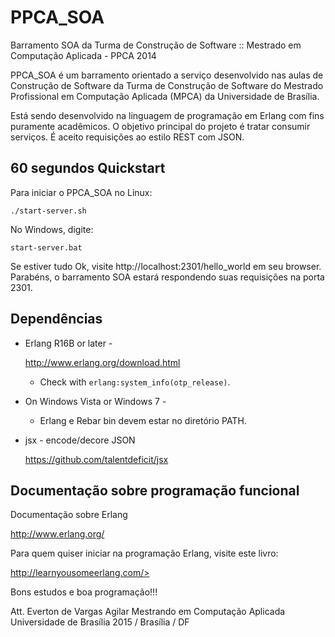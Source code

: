 # PPCA_SOA
Barramento SOA da Turma de Construção de Software :: Mestrado em Computação Aplicada - PPCA 2014

PPCA_SOA é um barramento orientado a serviço desenvolvido nas aulas de Construção de Software da Turma de Construção de Software do Mestrado Profissional em Computação Aplicada (MPCA) da Universidade de Brasília. 

Está sendo desenvolvido na linguagem de programação em Erlang com fins puramente acadêmicos. O objetivo principal do projeto é tratar consumir serviços. É aceito requisições ao estilo REST com JSON.


60 segundos Quickstart
--------------------

Para iniciar o PPCA_SOA no Linux:

```console
./start-server.sh
```

No Windows, digite:

```console
start-server.bat
```

Se estiver tudo Ok, visite http://localhost:2301/hello_world em seu browser. Parabéns, o barramento SOA estará respondendo suas requisições na porta 2301.



Dependências
------------

* Erlang R16B or later -

    <http://www.erlang.org/download.html>

  * Check with `erlang:system_info(otp_release)`.


* On Windows Vista or Windows 7 -

  * Erlang e Rebar bin devem estar no diretório PATH.


* jsx - encode/decore JSON

    <https://github.com/talentdeficit/jsx>


Documentação sobre programação funcional
-----------------------------------------

Documentação sobre Erlang

<http://www.erlang.org/>

Para quem quiser iniciar na programação Erlang, visite este livro:

http://learnyousomeerlang.com/>


Bons estudos e boa programação!!!

Att.
Everton de Vargas Agilar
Mestrando em Computação Aplicada
Universidade de Brasília
2015 / Brasília / DF

